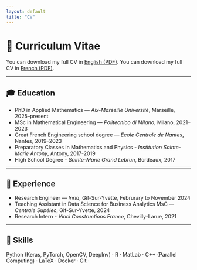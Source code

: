 ```yaml
---
layout: default
title: "CV"
---
```


# 🧾 Curriculum Vitae

You can download my full CV in [English (PDF)](assets/cv_eng.pdf).
You can download my full CV in [French (PDF)](assets/cv_fr.pdf).

---

## 🎓 Education
- PhD in Applied Mathematics — *Aix-Marseille Université*, Marseille, 2025–present  
- MSc in Mathematical Engineering — *Politecnico di Milano*, Milano, 2021–2023
- Great French Engineering school degree — *Ecole Centrale de Nantes*, Nantes, 2019–2023
- Preparatory Classes in Mathematics and Physics - *Institution Sainte-Marie Antony*, Antony, 2017-2019
- High School Degree - *Sainte-Marie Grand Lebrun*, Bordeaux, 2017

---

## 💼 Experience
- Research Engineer — *Inria*, Gif-Sur-Yvette, Februrary to November 2024
- Teaching Assistant in Data Science for Business Analytics MsC — *Centrale Supélec*, Gif-Sur-Yvette, 2024
- Research Intern - *Vinci Constructions France*, Chevilly-Larue, 2021

---

## 🧠 Skills
Python (Keras, PyTorch, OpenCV, DeepInv) · R · MatLab · C++ (Parallel Computing) · LaTeX · Docker · Git · 
